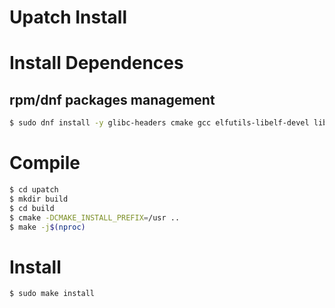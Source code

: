 Upatch Install
===============

# Install Dependences

## rpm/dnf packages management

```bash
$ sudo dnf install -y glibc-headers cmake gcc elfutils-libelf-devel libunwind-devel
```

# Compile

```bash
$ cd upatch
$ mkdir build
$ cd build
$ cmake -DCMAKE_INSTALL_PREFIX=/usr ..
$ make -j$(nproc)
```

# Install

```bash
$ sudo make install
```
